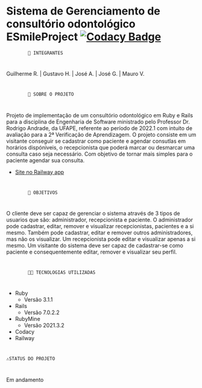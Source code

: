 # Sistema de Gerenciamento de consultório odontológico ESmileProject [![Codacy Badge](https://app.codacy.com/project/badge/Grade/3caeed9e2f8f4ed0a5894769d28ffd9f)](https://www.codacy.com/gh/ESESmileProject/esmile_project/dashboard?utm_source=github.com&amp;utm_medium=referral&amp;utm_content=ESESmileProject/esmile_project&amp;utm_campaign=Badge_Grade)

           	🤵 INTEGRANTES
#
Guilherme R.  |  Gustavo H.  |  José A.  |  José G.  |  Mauro V.
#
	        📕 SOBRE O PROJETO
#
Projeto de implementação de um consultório odontológico em Ruby e Rails para a disciplina de Engenharia de Software ministrado pelo Professor Dr. Rodrigo Andrade, da UFAPE, referente ao período de 2022.1 com intuito de avaliação para a 2ª Verificação de Aprendizagem. O projeto consiste em um visitante conseguir se cadastrar como paciente e agendar consutlas em horários dispóniveis, o recepcionista que poderá marcar ou desmarcar uma consulta caso seja necessário. Com objetivo de tornar mais simples para o paciente agendar sua consulta.
* [Site no Railway app](https://consultorio-esmileproject-production.up.railway.app) 
#
	        📌 OBJETIVOS
#
O cliente deve ser capaz de gerenciar o sistema através de 3 tipos de usuarios que são: administrador, recepcionista e paciente. O administrador pode cadastrar, editar, remover e visualizar recepcionistas, pacientes e a si mesmo. Também pode cadastrar, editar e remover outros administradores, mas não os visualizar. Um recepcionista pode editar e visualizar apenas a si mesmo. Um visitante do sistema deve ser capaz de cadastrar-se como paciente e consequentemente editar, remover e visualizar seu perfil.
#
	        👩‍💻 TECNOLOGIAS UTILIZADAS
#
* Ruby
    * Versão 3.1.1
* Rails
    * Versão 7.0.2.2
* RubyMine
    * Versão 2021.3.2
* Codacy
* Railway
#
    ⚠️STATUS DO PROJETO
#
Em andamento
